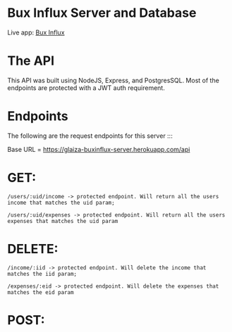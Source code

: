 # Bux Influx Server and Database

Live app: [Bux Influx](https://glaiza-buxinflux-app.now.sh/)

# The API
This API was built using NodeJS, Express, and PostgresSQL. Most of the endpoints are protected with a JWT auth requirement.

# Endpoints
The following are the request endpoints for this server :::

Base URL = https://glaiza-buxinflux-server.herokuapp.com/api

# GET:
    /users/:uid/income -> protected endpoint. Will return all the users income that matches the uid param;

    /users/:uid/expenses -> protected endpoint. Will return all the users expenses that matches the uid param

# DELETE:
    /income/:iid -> protected endpoint. Will delete the income that matches the iid param;

    /expenses/:eid -> protected endpoint. Will delete the expenses that matches the eid param

# POST: